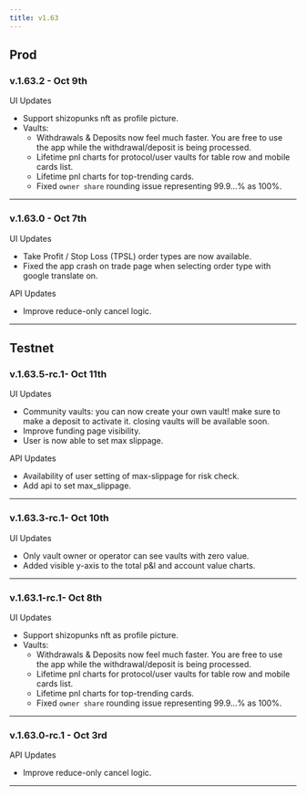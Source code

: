 ```yaml
---
title: v1.63
---
```


## Prod

### v.1.63.2 - Oct 9th

UI Updates

* Support shizopunks nft as profile picture.
* Vaults:&#x20;
  * Withdrawals & Deposits now feel much faster. You are free to use the app while the withdrawal/deposit is being processed.
  * Lifetime pnl charts for protocol/user vaults for table row and mobile cards list.
  * Lifetime pnl charts for top-trending cards.
  * Fixed `owner share` rounding issue representing 99.9…% as 100%.

***

### v.1.63.0 - Oct 7th

UI Updates

* Take Profit / Stop Loss (TPSL) order types are now available.
* Fixed the app crash on trade page when selecting order type with google translate on.

API Updates

* Improve reduce-only cancel logic.

***

## Testnet

### v.1.63.5-rc.1- Oct 11th

UI Updates

* Community vaults: you can now create your own vault! make sure to make a deposit to activate it. closing vaults will be available soon.
* Improve funding page visibility.
* User is now able to set max slippage.

API Updates

* Availability of user setting of max-slippage for risk check.
* Add api to set max\_slippage.

***

### v.1.63.3-rc.1- Oct 10th

UI Updates

* Only vault owner or operator can see vaults with zero value.
* Added visible y-axis to the total p\&l and account value charts.

***

### v.1.63.1-rc.1- Oct 8th

UI Updates

* Support shizopunks nft as profile picture.
* Vaults:&#x20;
  * Withdrawals & Deposits now feel much faster. You are free to use the app while the withdrawal/deposit is being processed.
  * Lifetime pnl charts for protocol/user vaults for table row and mobile cards list.
  * Lifetime pnl charts for top-trending cards.
  * Fixed `owner share` rounding issue representing 99.9…% as 100%.

***

### v.1.63.0-rc.1 - Oct 3rd

API Updates

* Improve reduce-only cancel logic.

***

